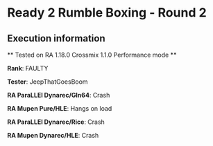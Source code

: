 # Ready 2 Rumble Boxing - Round 2 

## Execution information

** Tested on RA 1.18.0 Crossmix 1.1.0 Performance mode **

**Rank**: FAULTY

**Tester**: JeepThatGoesBoom


**RA ParaLLEl Dynarec/Gln64**: Crash

**RA Mupen Pure/HLE**: Hangs on load

**RA ParaLLEl Dynarec/Rice**: Crash

**RA Mupen Dynarec/HLE**: Crash